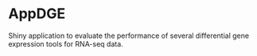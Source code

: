 # AppDGE
Shiny application to evaluate the performance of several differential gene expression tools for RNA-seq data.
